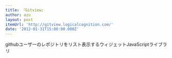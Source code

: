 ```yaml
---
title: 『Gitview』
author: azu
layout: post
itemUrl: 'http://gitview.logicalcognition.com/'
date: '2012-01-31T15:00:00.000Z'
---
```

githubユーザーのレポジトリをリスト表示するウィジェットJavaScriptライブラリ
